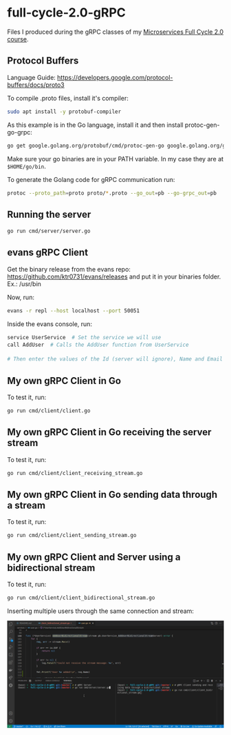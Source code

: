 # full-cycle-2.0-gRPC

Files I produced during the gRPC classes of my [Microservices Full Cycle 2.0 course](https://drive.google.com/file/d/1MdN-qK_8Pfg6YI3TSfSa5_2-FHmqGxEP/view?usp=sharing).

## Protocol Buffers

Language Guide: https://developers.google.com/protocol-buffers/docs/proto3

To compile .proto files, install it's compiler:

```sh
sudo apt install -y protobuf-compiler
```

As this example is in the Go language, install it and then install protoc-gen-go-grpc:

```sh
go get google.golang.org/protobuf/cmd/protoc-gen-go google.golang.org/grpc/cmd/protoc-gen-go-grpc
```

Make sure your go binaries are in your PATH variable. In my case they are at `$HOME/go/bin`.

To generate the Golang code for gRPC communication run:

```sh
protoc --proto_path=proto proto/*.proto --go_out=pb --go-grpc_out=pb
```

## Running the server

```sh
go run cmd/server/server.go
```

## evans gRPC Client

Get the binary release from the evans repo: https://github.com/ktr0731/evans/releases and put it in your binaries folder. Ex.: /usr/bin

Now, run:

```sh
evans -r repl --host localhost --port 50051
```

Inside the evans console, run:

```sh
service UserService  # Set the service we will use
call AddUser  # Calls the AddUser function from UserService

# Then enter the values of the Id (server will ignore), Name and Email
```

## My own gRPC Client in Go

To test it, run:

```sh
go run cmd/client/client.go
```

## My own gRPC Client in Go receiving the server stream

To test it, run:

```sh
go run cmd/client/client_receiving_stream.go
```

## My own gRPC Client in Go sending data through a stream

To test it, run:

```sh
go run cmd/client/client_sending_stream.go
```

## My own gRPC Client and Server using a bidirectional stream

To test it, run:

```sh
go run cmd/client/client_bidirectional_stream.go
```

Inserting multiple users through the same connection and stream:

![Video showing client and server running](./bidirectional-example.gif)
